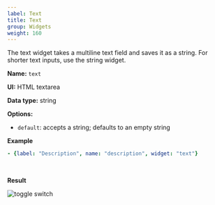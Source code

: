 ```yaml
---
label: Text
title: Text
group: Widgets
weight: 160
---
```


The text widget takes a multiline text field and saves it as a string. For shorter text inputs, use the string widget.

**Name:** `text`

**UI:** HTML textarea

**Data type:** string

**Options:**

- `default`: accepts a string; defaults to an empty string

**Example**

```yaml
- {label: "Description", name: "description", widget: "text"}
```

<br>

**Result**

![toggle switch](/img/widget-text.png)
